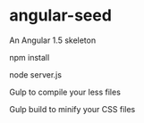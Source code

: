 # angular-seed
An Angular 1.5 skeleton

npm install

node server.js

Gulp to compile your less files 

Gulp build to minify your CSS files
